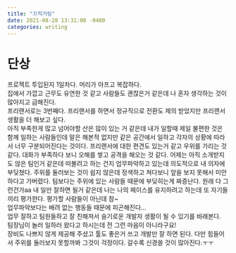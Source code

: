 ```yaml
---
title: "끄적거림"
date: 2021-08-28 13:31:00 -0400
categories: writing
---
```


# 단상   
프로젝트 투입된지 1일차다. 머리가 아프고 복잡하다.   
집에서 가깝고 근무도 유연한 것 같고 사람들도 괜찮은거 같은데 나 혼자 생각하는 것이 많아지고 급해진다.   
프리랜서로는 3번째다. 프리랜서를 하면서 정규직으로 전환도 제의 받았지만 프리랜서 생활을 더 해보고 싶다.   
아직 부족한게 많고 넘어야할 산은 많이 있는 거 같은데 내가 일할때 제일 불편한 것은 함께 일하는 사람들인데 말은 해본적 없지만 같은 공간에서 일하고 각자의 상황에 따라서 너무 구분되어진다는 것이다. 프리랜서에 대한 편견도 있는거 같고 우위를 가리는 것 같다.
대화가 부족하다 보니 오해를 쌓고 공격을 해오는 것 같다.
어제는 아직 소개받지도 않은 팀인거 같은데 떠볼려고 하는 건지 업무파악하고 있는데 의도적으로 내 의자에 부딪쳤다.
주위를 둘러보는 것이 쉽지 않은데 정색하고 쳐다보니 앞을 보지 못해서 미안하다고 가버렸다. 
팀보다는 주위에 있는 사람들 때문에 부딪히는게 짜증난다.
원래 다 그런건가aa
내 일만 잘하면 될거 같은데 나는 나의 페이스를 유지하려고 하는데 또 자기들끼리 평가한다. 평가할 사람들이 아닌데 참~   
업무파악보다는 배려 없는 행동들 때문에 피곤해진다...   
업무 잘하고 팀원들하고 잘 친해져서 슬기로운 개발자 생활이 될 수 있기를 바래본다.  
팀장님이 놀러 일하러 왔다고 하시는데 전 그런 마음이 아니라구요!   
장비도 나쁘지 않게 제공해 주셨고 툴도 좋은거 쓰고 개발만 잘 하면 된다. 다만 힘들어서 주위를 둘러보지 못할까봐 그것이 걱정이다.
갈수록 신경쓸 것이 많아진다.ㅜㅜ
